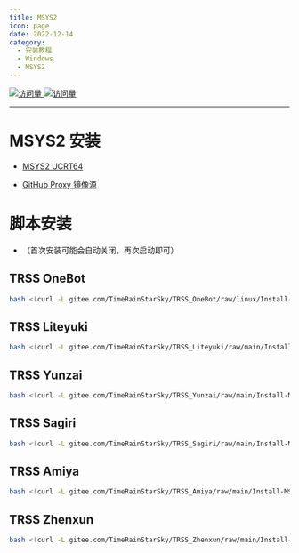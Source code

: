```yaml
---
title: MSYS2
icon: page
date: 2022-12-14
category:
  - 安装教程
  - Windows
  - MSYS2
---
```


[![访问量](https://visitor-badge.glitch.me/badge?page_id=TimeRainStarSky-TRSS_Script-MSYS2&right_color=red&left_text=访%20问%20量) ![访问量](https://profile-counter.glitch.me/TimeRainStarSky-TRSS_Script-MSYS2/count.svg)](https://msys2.org)

---

# MSYS2 安装

- [MSYS2 UCRT64](https://msys2.org)

- [GitHub Proxy 镜像源](https://ghproxy.com/github.com/msys2/msys2-installer/releases/download/nightly-x86_64/msys2-x86_64-latest.exe)

# 脚本安装

- （首次安装可能会自动关闭，再次启动即可）

## TRSS OneBot

```sh
bash <(curl -L gitee.com/TimeRainStarSky/TRSS_OneBot/raw/linux/Install-MSYS2.sh)
```

## TRSS Liteyuki

```sh
bash <(curl -L gitee.com/TimeRainStarSky/TRSS_Liteyuki/raw/main/Install-MSYS2.sh)
```

## TRSS Yunzai

```sh
bash <(curl -L gitee.com/TimeRainStarSky/TRSS_Yunzai/raw/main/Install-MSYS2.sh)
```

## TRSS Sagiri

```sh
bash <(curl -L gitee.com/TimeRainStarSky/TRSS_Sagiri/raw/main/Install-MSYS2.sh)
```

## TRSS Amiya

```sh
bash <(curl -L gitee.com/TimeRainStarSky/TRSS_Amiya/raw/main/Install-MSYS2.sh)
```

## TRSS Zhenxun

```sh
bash <(curl -L gitee.com/TimeRainStarSky/TRSS_Zhenxun/raw/main/Install-MSYS2.sh)
```